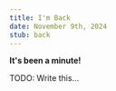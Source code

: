 ```yaml
---
title: I'm Back
date: November 9th, 2024
stub: back
---
```


**It's been a minute!**

TODO: Write this...
